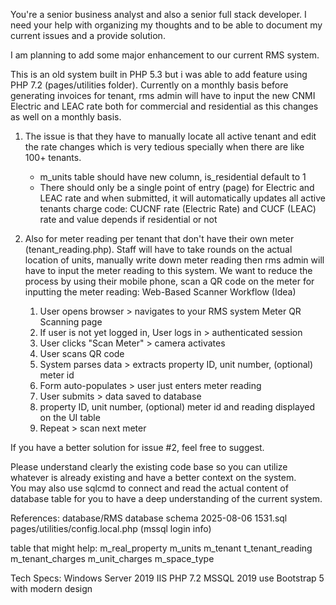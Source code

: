 You're a senior business analyst and also a senior full stack developer. I need your help with organizing my thoughts and to be able to document my current issues and a provide solution. 

I am planning to add some major enhancement to our current RMS system.

This is an old system built in PHP 5.3 but i was able to add feature using PHP 7.2 (pages/utilities folder).  Currently on a monthly basis before generating invoices for tenant, rms admin will have to input the new CNMI Electric and LEAC rate both for commercial and residential as this changes as well on a monthly basis. 

1. The issue is that they have to manually locate all active tenant and edit the rate changes which is very tedious specially when there are like 100+ tenants. 
    - m_units table should have new column, is_residential default to 1
    - There should only be a single point of entry (page) for Electric and LEAC rate and when submitted, it will automatically updates all active tenants charge code: CUCNF rate (Electric Rate) and CUCF (LEAC) rate and value depends if residential or not

2. Also for meter reading per tenant that don't have their own meter (tenant_reading.php). Staff will have to take rounds on the actual location of units, manually write down meter reading then rms admin will have to input the meter reading to this system. We want to reduce the process by using their mobile phone, scan a QR code on the meter for inputting the meter reading: 
    Web-Based Scanner Workflow (Idea)
    1. User opens browser > navigates to your RMS system Meter QR Scanning page
    2. If user is not yet logged in, User logs in > authenticated session
    3. User clicks "Scan Meter" > camera activates 
    4. User scans QR code 
    5. System parses data > extracts property ID, unit number, (optional) meter id
    6. Form auto-populates > user just enters meter reading
    7. User submits > data saved to database
    8. property ID, unit number, (optional) meter id and reading displayed on the UI table 
    9. Repeat > scan next meter

If you have a better solution for issue #2, feel free to suggest. 

Please understand clearly the existing code base so you can utilize whatever is already existing and have a better context on the system.    
You may also use sqlcmd to connect and read the actual content of database table for you to have a deep understanding of the current system.

References:
database/RMS database schema 2025-08-06 1531.sql
pages/utilities/config.local.php (mssql login info)

table that might help:
m_real_property
m_units
m_tenant
t_tenant_reading
m_tenant_charges
m_unit_charges
m_space_type

Tech Specs:
Windows Server 2019
IIS
PHP 7.2
MSSQL 2019
use Bootstrap 5 with modern design